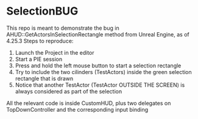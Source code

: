 # SelectionBUG

This repo is meant to demonstrate the bug in AHUD::GetActorsInSelectionRectangle method from Unreal Engine, as of 4.25.3
Steps to reproduce:

1) Launch the Project in the editor
2) Start a PIE session
3) Press and hold the left mouse button to start a selection rectangle
4) Try to include the two cilinders (TestActors) inside the green selection rectangle that is drawn
5) Notice that another TestActor (TestActor OUTSIDE THE SCREEN) is always considered as part of the selection

All the relevant code is inside CustomHUD, plus two delegates on TopDownController and the corresponding input binding
